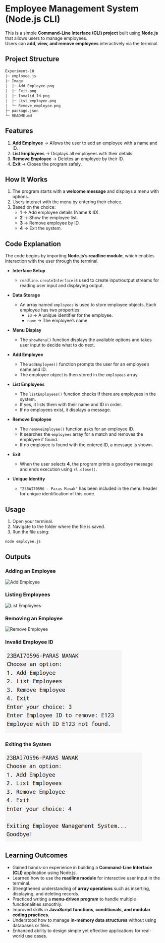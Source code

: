 # Employee Management System (Node.js CLI)

This is a simple **Command-Line Interface (CLI) project** built using **Node.js** that allows users to manage employees.  
Users can **add, view, and remove employees** interactively via the terminal.  


## Project Structure
```
Experiment-10
├─ employee.js
├─ Image
│  ├─ Add_Employee.png
│  ├─ Exit.png
│  ├─ Invalid_Id.png
│  ├─ List_employee.png
│  └─ Remove_employee.png
├─ package.json
└─ README.md
``` 

## Features
1. **Add Employee** → Allows the user to add an employee with a name and ID.  
2. **List Employees** → Displays all employees with their details.  
3. **Remove Employee** → Deletes an employee by their ID.  
4. **Exit** → Closes the program safely.  

## How It Works
1. The program starts with a **welcome message** and displays a menu with options.  
2. Users interact with the menu by entering their choice.  
3. Based on the choice:
   - **1** → Add employee details (Name & ID).  
   - **2** → Show the employee list.  
   - **3** → Remove employee by ID.  
   - **4** → Exit the system.  

## Code Explanation
The code begins by importing **Node.js’s readline module**, which enables interaction with the user through the terminal.  

- **Interface Setup**  
  - `readline.createInterface` is used to create input/output streams for reading user input and displaying output.  

- **Data Storage**  
  - An array named `employees` is used to store employee objects. Each employee has two properties:  
    - `id` → A unique identifier for the employee.  
    - `name` → The employee’s name.  

- **Menu Display**  
  - The `showMenu()` function displays the available options and takes user input to decide what to do next.  

- **Add Employee**  
  - The `addEmployee()` function prompts the user for an employee’s name and ID.  
  - The employee object is then stored in the `employees` array.  

- **List Employees**  
  - The `listEmployees()` function checks if there are employees in the system.  
  - If yes, it lists them with their name and ID in order.  
  - If no employees exist, it displays a message.  

- **Remove Employee**  
  - The `removeEmployee()` function asks for an employee ID.  
  - It searches the `employees` array for a match and removes the employee if found.  
  - If no employee is found with the entered ID, a message is shown.  

- **Exit**  
  - When the user selects **4**, the program prints a goodbye message and ends execution using `rl.close()`.  

- **Unique Identity**  
  - `"23BAI70596 - Paras Manak"` has been included in the menu header for unique identification of this code.  

## Usage
1. Open your terminal.  
2. Navigate to the folder where the file is saved.  
3. Run the file using:  

```bash
node employee.js
```

## Outputs
### Adding an Employee
![Add Employee](images/Add_Employee.png)

### Listing Employees
![List Employees](images/List_Employee.png)

### Removing an Employee
![Remove Employee](images/Remove_Employee.png)

### Invalid Employee ID
![Invalid ID](images/Invalid_ID.png)

### Exiting the System
![Exit](images/Exit.png)


## Learning Outcomes
- Gained hands-on experience in building a **Command-Line Interface (CLI)** application using Node.js.  
- Learned how to use the **readline module** for interactive user input in the terminal.  
- Strengthened understanding of **array operations** such as inserting, displaying, and deleting records.  
- Practiced writing a **menu-driven program** to handle multiple functionalities smoothly.  
- Improved skills in **JavaScript functions, conditionals, and modular coding practices**.  
- Understood how to manage **in-memory data structures** without using databases or files.  
- Enhanced ability to design simple yet effective applications for real-world use cases.  
```



```
